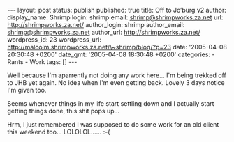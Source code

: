 --- layout: post status: publish published: true title: Off to Jo’burg
v2 author: display\_name: Shrimp login: shrimp email:
shrimp@shrimpworks.za.net url: http://shrimpworks.za.net/ author\_login:
shrimp author\_email: shrimp@shrimpworks.za.net author\_url:
http://shrimpworks.za.net/ wordpress\_id: 23 wordpress\_url:
http://malcolm.shrimpworks.za.net/\~shrimp/blog/?p=23 date: '2005-04-08
20:30:48 +0200' date\_gmt: '2005-04-08 18:30:48 +0200' categories: -
Rants - Work tags: \[\] ---

Well because I'm aparrently not doing any work here... I'm being trekked
off to JHB yet again. No idea when I'm even getting back. Lovely 3 days
notice I'm given too.

Seems whenever things in my life start settling down and I actually
start getting things done, this shit pops up...

Hrm, I just remembered I was supposed to do some work for an old client
this weekend too... LOLOLOL...... :-(
